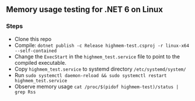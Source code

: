 ## Memory usage testing for .NET 6 on Linux
### Steps
* Clone this repo
* Compile: `dotnet publish -c Release highmem-test.csproj -r linux-x64 --self-contained`
* Change the `ExecStart` in the `highmem_test.service` file to point to the compiled executable.
* Copy `highmem_test.service` to systemd directory `/etc/systemd/system/`
* Run `sudo systemctl daemon-reload && sudo systemctl restart highmem_test.service`
* Observe memory usage `cat /proc/$(pidof highmem-test)/status | grep Rss`
